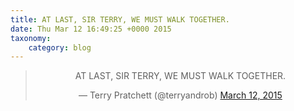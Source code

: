 ```yaml
---
title: AT LAST, SIR TERRY, WE MUST WALK TOGETHER.
date: Thu Mar 12 16:49:25 +0000 2015
taxonomy:
    category: blog
---
```

<blockquote class="twitter-tweet" align="center" width="350"><p lang="en" dir="ltr">AT LAST, SIR TERRY, WE MUST WALK TOGETHER.</p>&mdash; Terry Pratchett (@terryandrob) <a href="https://twitter.com/terryandrob/status/576036599047258112">March 12, 2015</a></blockquote>
